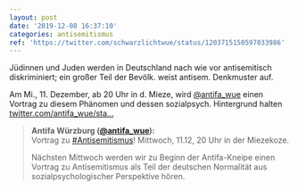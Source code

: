 ```yaml
---
layout: post
date: '2019-12-08 16:37:10'
categories: antisemitismus
ref: 'https://twitter.com/schwarzlichtwue/status/1203715150597033986'
---
```

Jüdinnen und Juden werden in Deutschland nach wie vor antisemitisch diskriminiert; ein großer Teil der Bevölk. weist antisem. Denkmuster auf.



Am Mi., 11. Dezember, ab 20 Uhr in d. Mieze, wird [@antifa_wue](https://twitter.com/antifa_wue) einen Vortrag zu diesem Phänomen und dessen sozialpsych. Hintergrund halten [twitter.com/antifa_wue/sta…](https://twitter.com/antifa_wue/status/1203675424758358022)
> <b>Antifa Würzburg ([@antifa_wue](https://twitter.com/antifa_wue)):</b>  
>Vortrag zu [#Antisemitismus](/t/antisemitismus)! Mittwoch, 11.12, 20 Uhr in der Miezekoze.  
>  
>  
>  
>Nächsten Mittwoch werden wir zu Beginn der Antifa-Kneipe einen Vortrag zu Antisemitismus als Teil der deutschen Normalität aus sozialpsychologischer Perspektive hören.   

